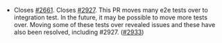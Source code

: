  - Closes [\#2661](https://github.com/anoma/namada/issues/2661). Closes [\#2927](https://github.com/anoma/namada/issues/2927).
   This PR moves many e2e tests over to integration test. In the future, it may be possible to move more
   tests over. Moving some of these tests over revealed issues and these have also been resolved, 
   including \#2927. ([\#2933](https://github.com/anoma/namada/pull/2933))